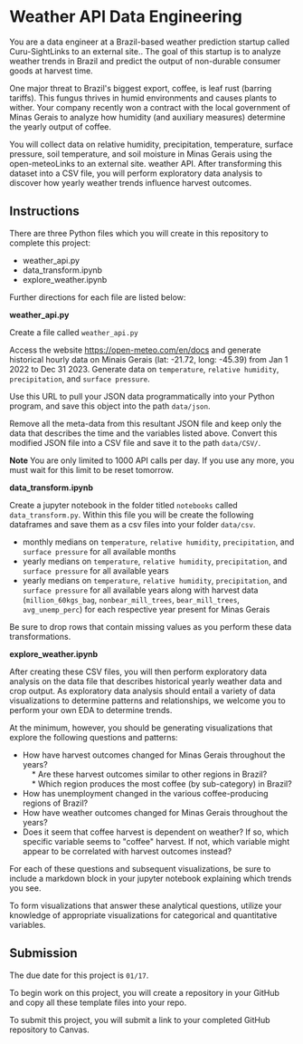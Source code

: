 # Weather API Data Engineering

You are a data engineer at a Brazil-based weather prediction startup called Curu-SightLinks to an external site.. The goal of this startup is to analyze weather trends in Brazil and predict the output of non-durable consumer goods at harvest time.

One major threat to Brazil's biggest export, coffee, is leaf rust (barring tariffs). This fungus thrives in humid environments and causes plants to wither. Your company recently won a contract with the local government of Minas Gerais to analyze how humidity (and auxiliary measures) determine the yearly output of coffee.

You will collect data on relative humidity, precipitation, temperature, surface pressure, soil temperature, and soil moisture in Minas Gerais using the open-meteoLinks to an external site. weather API. After transforming this dataset into a CSV file, you will perform exploratory data analysis to discover how yearly weather trends influence harvest outcomes.

## Instructions

There are three Python files which you will create in this repository to complete this project:
* weather_api.py
* data_transform.ipynb
* explore_weather.ipynb

Further directions for each file are listed below: 

**weather_api.py**

Create a file called `weather_api.py`

Access the website https://open-meteo.com/en/docs and generate historical hourly data on Minais Gerais (lat: -21.72,  long: -45.39) from Jan 1 2022 to Dec 31 2023. Generate data on `temperature`, `relative humidity`, `precipitation`, and `surface pressure`.

Use this URL to pull your JSON data programmatically into your Python program, and save this object into the path `data/json`.

Remove all the meta-data from this resultant JSON file and keep only the data that describes the time and the variables listed above. Convert this modified JSON file into a CSV file and save it to the path `data/CSV/`. 

**Note** You are only limited to 1000 API calls per day. If you use any more, you must wait for this limit to be reset tomorrow.

**data_transform.ipynb**

Create a jupyter notebook in the folder titled `notebooks` called `data_transform.py`. Within this file you will be create the following dataframes and save them as a csv files into your folder `data/csv`.

* monthly medians on `temperature`, `relative humidity`, `precipitation`, and `surface pressure` for all available months
* yearly medians on `temperature`, `relative humidity`, `precipitation`, and `surface pressure` for all available years
* yearly medians on `temperature`, `relative humidity`, `precipitation`, and `surface pressure` for all available years along with harvest data (`million_60kgs_bag`, `nonbear_mill_trees`, `bear_mill_trees`, `avg_unemp_perc`) for each respective year present for Minas Gerais

Be sure to drop rows that contain missing values as you perform these data transformations.

**explore_weather.ipynb**

After creating these CSV files, you will then perform exploratory data analysis on the data file that describes historical yearly weather data and crop output. As exploratory data analysis should entail a variety of data visualizations to determine patterns and relationships, we welcome you to perform your own EDA to determine trends.

At the minimum, however, you should be generating visualizations that explore the following questions and patterns:

* How have harvest outcomes changed for Minas Gerais throughout the years?  
    * Are these harvest outcomes similar to other regions in Brazil?  
    * Which region produces the most coffee (by sub-category) in Brazil?  
* How has unemployment changed in the various coffee-producing regions of Brazil?  
* How have weather outcomes changed for Minas Gerais throughout the years?
* Does it seem that coffee harvest is dependent on weather? If so, which specific variable seems to "coffee" harvest. If not, which variable might appear to be correlated with harvest outcomes instead?   

For each of these questions and subsequent visualizations, be sure to include a markdown block in your jupyter notebook explaining which trends you see.

To form visualizations that answer these analytical questions, utilize your knowledge of appropriate visualizations for categorical and quantitative variables.

## Submission 

The due date for this project is `01/17`.

To begin work on this project, you will create a repository in your GitHub and copy all these template files into your repo.

To submit this project, you will submit a link to your completed GitHub repository to Canvas.

